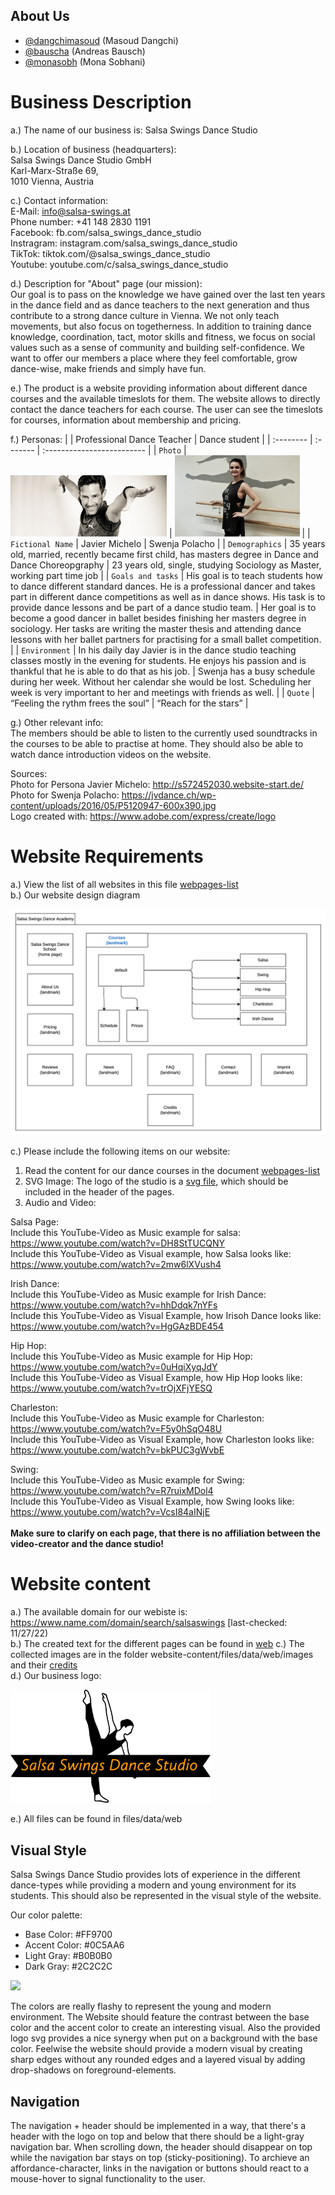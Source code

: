 ## About Us
- [@dangchimasoud](https://www.github.com/dangchimasoud) (Masoud Dangchi)
- [@bauscha](https://www.github.com/bauscha) (Andreas Bausch)
- [@monasobh](https://www.github.com/monasobh) (Mona Sobhani)

# Business Description

a.) The name of our business is: Salsa Swings Dance Studio

b.) Location of business (headquarters):\
Salsa Swings Dance Studio GmbH\
Karl-Marx-Straße 69,\
1010 Vienna, Austria

c.) Contact information:\
E-Mail: info@salsa-swings.at\
Phone number: +41 148 2830 1191\
Facebook: fb.com/salsa_swings_dance_studio\
Instragram: instagram.com/salsa_swings_dance_studio\
TikTok: tiktok.com/@salsa_swings_dance_studio\
Youtube: youtube.com/c/salsa_swings_dance_studio

d.) Description for "About" page (our mission):\
Our goal is to pass on the knowledge we have gained over the last ten years in the dance field and as dance teachers to the next generation and thus contribute to a strong dance culture in Vienna. We not only teach movements, but also focus on togetherness. In addition to training dance knowledge, coordination, tact, motor skills and fitness, we focus on social values such as a sense of community and building self-confidence. We want to offer our members a place where they feel comfortable, grow dance-wise, make friends and simply have fun.

e.) The product is a website providing information about different dance courses and the available timeslots for them. The website allows to directly contact the dance teachers for each course. The user can see the timeslots for courses, information about membership and pricing.

f.) Personas:
|  | Professional Dance Teacher     | Dance student                |
| :-------- | :------- | :------------------------- |
| `Photo` | <img src="readme_images/daniel_benz.jpg" width="250" /> | <img src="readme_images/swenja_polancho.jpg" width="200" /> |
| `Fictional Name` | Javier Michelo | Swenja Polacho |
| `Demographics` | 35 years old, married, recently became first child, has masters degree in Dance and Dance Choreopgraphy | 23 years old, single, studying Sociology as Master, working part time job |
| `Goals and tasks` | His goal is to teach students how to dance different standard dances. He is a professional dancer and takes part in different dance competitions as well as in dance shows. His task is to provide dance lessons and be part of a dance studio team. | Her goal is to become a good dancer in ballet besides finishing her masters degree in sociology. Her tasks are writing the master thesis and attending dance lessons with her ballet partners for practising for a small ballet competition. |
| `Environment` | In his daily day Javier is in the dance studio teaching classes mostly in the evening for students. He enjoys his passion and is thankful that he is able to do that as his job. | Swenja has a busy schedule during her week. Without her calendar she would be lost. Scheduling her week is very important to her and meetings with friends as well. |
| `Quote` | “Feeling the rythm frees the soul” | “Reach for the stars” |


g.) Other relevant info:\
The members should be able to listen to the currently used soundtracks in the courses to be able to practise at home. They should also be able to watch dance introduction videos on the website.

Sources:\
Photo for Persona Javier Michelo: http://s572452030.website-start.de/ \
Photo for Swenja Polacho: https://jvdance.ch/wp-content/uploads/2016/05/P5120947-600x390.jpg \
Logo created with: https://www.adobe.com/express/create/logo

# Website Requirements
a.) View the list of all websites in this file [webpages-list](assignment-2a/website-content/webpages-list.html)\
b.) Our website design diagram

<img src="readme_images/website-diagram.png" />

c.) Please include the following items on our website:

1. Read the content for our dance courses in the document [webpages-list](website-content/Courses-List.xml)
2. SVG Image: The logo of the studio is a [svg file](website-content/images/logo.svg), which should be included in the header of the pages. 
3. Audio and Video:

Salsa Page:<br>
Include this YouTube-Video as Music example for salsa: https://www.youtube.com/watch?v=DH8StTUCQNY<br>
Include this YouTube-Video as Visual example, how Salsa looks like: https://www.youtube.com/watch?v=2mw6lXVush4

Irish Dance:<br>
Include this YouTube-Video as Music example for Irish Dance: https://www.youtube.com/watch?v=hhDdqk7nYFs<br>
Include this YouTube-Video as Visual Example, how Irisoh Dance looks like: https://www.youtube.com/watch?v=HgGAzBDE454

Hip Hop:<br>
Include this YouTube-Video as Music example for Hip Hop: https://www.youtube.com/watch?v=0uHqiXyqJdY<br>
Include this YouTube-Video as Visual Example, how Hip Hop looks like: https://www.youtube.com/watch?v=trOjXFjYESQ

Charleston:<br>
Include this YouTube-Video as Music example for Charleston: https://www.youtube.com/watch?v=F5y0hSqO48U<br>
Include this YouTube-Video as Visual Example, how Charleston looks like: https://www.youtube.com/watch?v=bkPUC3gWvbE

Swing:<br>
Include this YouTube-Video as Music example for Swing: https://www.youtube.com/watch?v=R7ruixMDol4<br>
Include this YouTube-Video as Visual Example, how Swing looks like: https://www.youtube.com/watch?v=VcsI84aINjE
<br><br>
<strong>Make sure to clarify on each page, that there is no affiliation between the video-creator and the dance studio!</strong>

# Website content
a.) The available domain for our webiste is: https://www.name.com/domain/search/salsaswings [last-checked: 11/27/22)\
b.) The created text for the different pages can be found in [web](website-content/files/data/web/website_text.md)
c.) The collected images are in the folder website-content/files/data/web/images and their [credits](website-content/files/data/web/images/credits.html)\
d.) Our business logo:


<img src="assignment-2a/website-content/files/data/web/logo.svg" width="320" />


e.) All files can be found in files/data/web

## Visual Style
Salsa Swings Dance Studio provides lots of experience in the different dance-types while providing a modern and young environment for its students. This should also be represented in the visual style of the website.

Our color palette:
- Base Color: #FF9700
- Accent Color: #0C5AA6
- Light Gray: #B0B0B0
- Dark Gray: #2C2C2C

<img src="https://i.ibb.co/zGkkGHV/Color-Palette-Salsa-Swings-Dance-Studio.png" width="250" />

The colors are really flashy to represent the young and modern environment. The Website should feature the contrast between the base color and the accent color to create an interesting visual. Also the provided logo svg provides a nice synergy when put on a background with the base color. 
Feelwise the website should provide a modern visual by creating sharp edges without any rounded edges and a layered visual by adding drop-shadows on foreground-elements. 

## Navigation
The navigation + header should be implemented in a way, that there's a header with the logo on top and below that there should be a light-gray navigation bar. When scrolling down, the header should disappear on top while the navigation bar stays on top (sticky-positioning). 
To archieve an affordance-character, links in the navigation or buttons should react to a mouse-hover to signal functionality to the user. 


